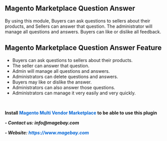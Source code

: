 <h2><strong>Magento Marketplace Question Answer</strong></h2>

<p>By using this module, Buyers can ask questions to sellers about their products, and Sellers can answer that question. The administrator will manage all questions and answers. Buyers can like or dislike all feedback.</p>

<h2><strong>Magento Marketplace Question Answer Feature</strong></h2>

<ul>
	<li>Buyers can ask questions to sellers about their products.</li>
	<li>The seller can answer that question.</li>
	<li>Admin will manage all questions and answers.</li>
	<li>Administrators can delete questions and answers.</li>
	<li>Buyers may like or dislike the answer.</li>
	<li>Administrators can also answer those questions.</li>
	<li>Administrators can manage it very easily and very quickly.</li>
</ul>

<p>&nbsp;</p>

<p><strong>Install&nbsp;<a href="https://www.magebay.com/magento-multi-vendor-marketplace-extension" style="box-sizing: border-box; background-color: transparent; color: rgb(3, 102, 214); text-decoration-line: none;">Magento Multi Vendor Marketplace</a>&nbsp;to be able to use this plugin</strong></p>

<p><strong><em>- Contact&nbsp;</em><em>us:</em><em>&nbsp;info@magebay.com</em></strong></p>

<p><strong><em>- Website:&nbsp;<a href="https://www.magebay.com/" style="box-sizing: border-box; background-color: transparent; color: rgb(3, 102, 214); text-decoration-line: none;">https://www.magebay.com</a></em></strong></p>
